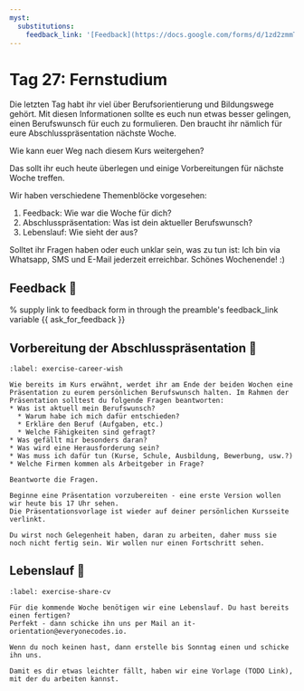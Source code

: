```yaml
---
myst:
  substitutions:
    feedback_link: '[Feedback](https://docs.google.com/forms/d/1zd2zmmTiW3ziyQun9C8b2IH3quf7LBh2W4WxV9VBldM/edit)'
---
```

# Tag 27: Fernstudium

Die letzten Tag habt ihr viel über Berufsorientierung und Bildungswege gehört. Mit diesen Informationen sollte es euch nun etwas besser gelingen, einen Berufswunsch für euch zu formulieren. Den braucht ihr nämlich für eure Abschlusspräsentation nächste Woche.

Wie kann euer Weg nach diesem Kurs weitergehen?

Das sollt ihr euch heute überlegen und einige Vorbereitungen für nächste Woche treffen.

Wir haben verschiedene Themenblöcke vorgesehen:
1. Feedback: Wie war die Woche für dich?
1. Abschlusspräsentation: Was ist dein aktueller Berufswunsch?
1. Lebenslauf: Wie sieht der aus?


Solltet ihr Fragen haben oder euch unklar sein, was zu tun ist: Ich bin via Whatsapp, SMS und E-Mail jederzeit erreichbar.
Schönes Wochenende! :)


## Feedback 🐜

% supply link to feedback form in through the preamble's feedback_link variable
{{ ask_for_feedback }}


## Vorbereitung der Abschlusspräsentation 🐻

```{exercise} Mein aktueller Berufswunsch
:label: exercise-career-wish

Wie bereits im Kurs erwähnt, werdet ihr am Ende der beiden Wochen eine Präsentation zu eurem persönlichen Berufswunsch halten. Im Rahmen der Präsentation solltest du folgende Fragen beantworten:
* Was ist aktuell mein Berufswunsch?
  * Warum habe ich mich dafür entschieden?
  * Erkläre den Beruf (Aufgaben, etc.)
  * Welche Fähigkeiten sind gefragt?
* Was gefällt mir besonders daran?
* Was wird eine Herausforderung sein?
* Was muss ich dafür tun (Kurse, Schule, Ausbildung, Bewerbung, usw.?)
* Welche Firmen kommen als Arbeitgeber in Frage?

Beantworte die Fragen.

Beginne eine Präsentation vorzubereiten - eine erste Version wollen wir heute bis 17 Uhr sehen.
Die Präsentationsvorlage ist wieder auf deiner persönlichen Kursseite verlinkt.

Du wirst noch Gelegenheit haben, daran zu arbeiten, daher muss sie noch nicht fertig sein. Wir wollen nur einen Fortschritt sehen.
```

## Lebenslauf 🐐

```{exercise} Teile deinen Lebenslauf
:label: exercise-share-cv

Für die kommende Woche benötigen wir eine Lebenslauf. Du hast bereits einen fertigen?
Perfekt - dann schicke ihn uns per Mail an it-orientation@everyonecodes.io.

Wenn du noch keinen hast, dann erstelle bis Sonntag einen und schicke ihn uns.

Damit es dir etwas leichter fällt, haben wir eine Vorlage (TODO Link), mit der du arbeiten kannst.
```
